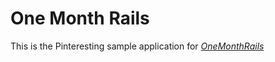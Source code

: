 # One Month Rails

This is the Pinteresting sample application for [*OneMonthRails*](http:onemonth.com)
